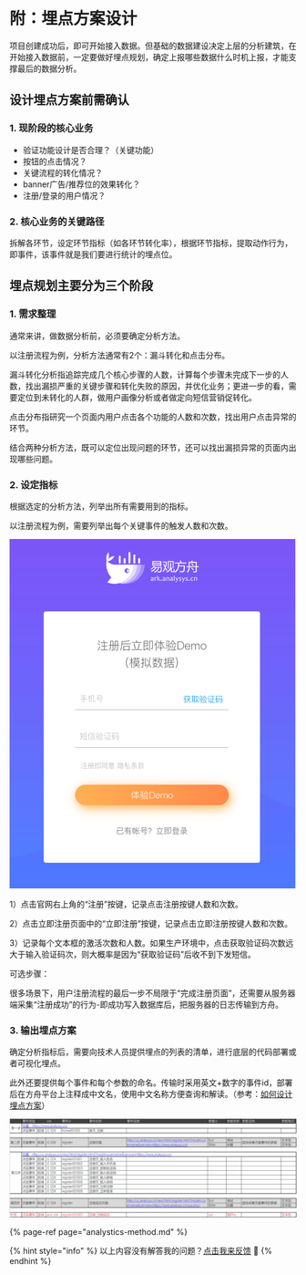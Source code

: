 # 附：埋点方案设计

项目创建成功后，即可开始接入数据。但基础的数据建设决定上层的分析建筑，在开始接入数据前，一定要做好埋点规划，确定上报哪些数据什么时机上报，才能支撑最后的数据分析。

## 设计埋点方案前需确认

### 1. 现阶段的核心业务

* 验证功能设计是否合理？（关键功能）
* 按钮的点击情况？
* 关键流程的转化情况？
* banner广告/推荐位的效果转化？
* 注册/登录的用户情况？

### 2. 核心业务的关键路径

拆解各环节，设定环节指标（如各环节转化率），根据环节指标，提取动作行为，即事件，该事件就是我们要进行统计的埋点位。

## 埋点规划主要分为三个阶段

### 1. 需求整理

通常来讲，做数据分析前，必须要确定分析方法。

以注册流程为例，分析方法通常有2个：漏斗转化和点击分布。

漏斗转化分析指追踪完成几个核心步骤的人数，计算每个步骤未完成下一步的人数，找出漏损严重的关键步骤和转化失败的原因，并优化业务；更进一步的看，需要定位到未转化的人群，做用户画像分析或者做定向短信营销促转化。

点击分布指研究一个页面内用户点击各个功能的人数和次数，找出用户点击异常的环节。

结合两种分析方法，既可以定位出现问题的环节，还可以找出漏损异常的页面内出现哪些问题。

### 2. 设定指标

根据选定的分析方法，列举出所有需要用到的指标。

以注册流程为例，需要列举出每个关键事件的触发人数和次数。

![ ](../.gitbook/assets/wx20190529-161950.png)

1）点击官网右上角的“注册”按键，记录点击注册按键人数和次数。

2）点击立即注册页面中的“立即注册”按键，记录点击立即注册按键人数和次数。

3）记录每个文本框的激活次数和人数。如果生产环境中，点击获取验证码次数远大于输入验证码次，则大概率是因为“获取验证码”后收不到下发短信。

可选步骤：

很多场景下，用户注册流程的最后一步不局限于“完成注册页面”，还需要从服务器端采集“注册成功”的行为-即成功写入数据库后，把服务器的日志传输到方舟。

### 3. 输出埋点方案

确定分析指标后，需要向技术人员提供埋点的列表的清单，进行底层的代码部署或者可视化埋点。

此外还要提供每个事件和每个参数的命名。传输时采用英文+数字的事件id，部署后在方舟平台上注释成中文名，使用中文名称方便查询和解读。（参考：[如何设计埋点方案](../integration/prepare/tracking-plan.md)）

![ ](../.gitbook/assets/tu-pian-18.png)

{% page-ref page="analystics-method.md" %}

{% hint style="info" %}
以上内容没有解答我的问题？[点击我来反馈](https://support.qq.com/products/118522/) 🚀
{% endhint %}

